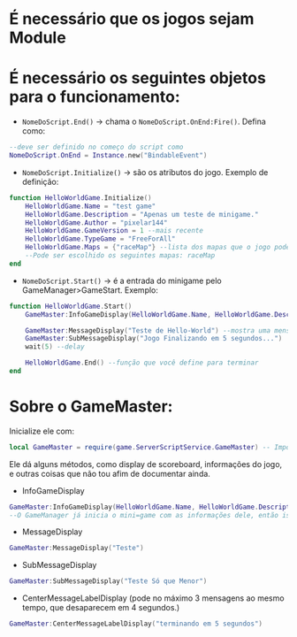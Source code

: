 # É necessário que os jogos sejam Module
# É necessário os seguintes objetos para o funcionamento:
- `NomeDoScript.End()` -> chama o `NomeDoScript.OnEnd:Fire()`. Defina como: 
```lua
--deve ser definido no começo do script como
NomeDoScript.OnEnd = Instance.new("BindableEvent")
```

- `NomeDoScript.Initialize()` -> são os atributos do jogo. Exemplo de definição:
```lua
function HelloWorldGame.Initialize()
	HelloWorldGame.Name = "test game"
	HelloWorldGame.Description = "Apenas um teste de minigame."
	HelloWorldGame.Author = "pixelar144"
	HelloWorldGame.GameVersion = 1 --mais recente
	HelloWorldGame.TypeGame = "FreeForAll"
	HelloWorldGame.Maps = {"raceMap"} --lista dos mapas que o jogo pode ser usado.
    --Pode ser escolhido os seguintes mapas: raceMap
end
```

- `NomeDoScript.Start()` -> é a entrada do minigame pelo GameManager>GameStart. Exemplo:
```lua
function HelloWorldGame.Start()
	GameMaster:InfoGameDisplay(HelloWorldGame.Name, HelloWorldGame.Description) --mostra o display da tela

	GameMaster:MessageDisplay("Teste de Hello-World") --mostra uma mensagem na tela
	GameMaster:SubMessageDisplay("Jogo Finalizando em 5 segundos...")
	wait(5) --delay

	HelloWorldGame.End() --função que você define para terminar
end
```


# Sobre o GameMaster:
Inicialize ele com:
```lua
local GameMaster = require(game.ServerScriptService.GameMaster) -- Importar GameMaster
```
Ele dá alguns métodos, como display de scoreboard, informações do jogo, e outras coisas que não tou afim de documentar ainda.

- InfoGameDisplay
```lua
GameMaster:InfoGameDisplay(HelloWorldGame.Name, HelloWorldGame.Description)
--O GameManager já inicia o mini=game com as informações dele, então isso pode ser usado se você quiser alterar no meio da partida.
```

- MessageDisplay 
```lua
GameMaster:MessageDisplay("Teste")
```

- SubMessageDisplay
```lua
GameMaster:SubMessageDisplay("Teste Só que Menor")
```

- CenterMessageLabelDisplay (pode no máximo 3 mensagens ao mesmo tempo, que desaparecem em 4 segundos.)
```lua
GameMaster:CenterMessageLabelDisplay("terminando em 5 segundos")
```